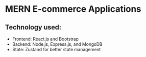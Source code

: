 # MERN E-commerce Applications
## Technology used:
- Frontend: React.js and Bootstrap
- Backend: Node.js, Express.js, and MongoDB
- State: Zustand for better state management

